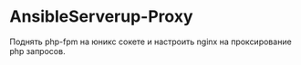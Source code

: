 # AnsibleServerup-Proxy
Поднять php-fpm на юникс сокете и настроить nginx на проксирование php запросов.
